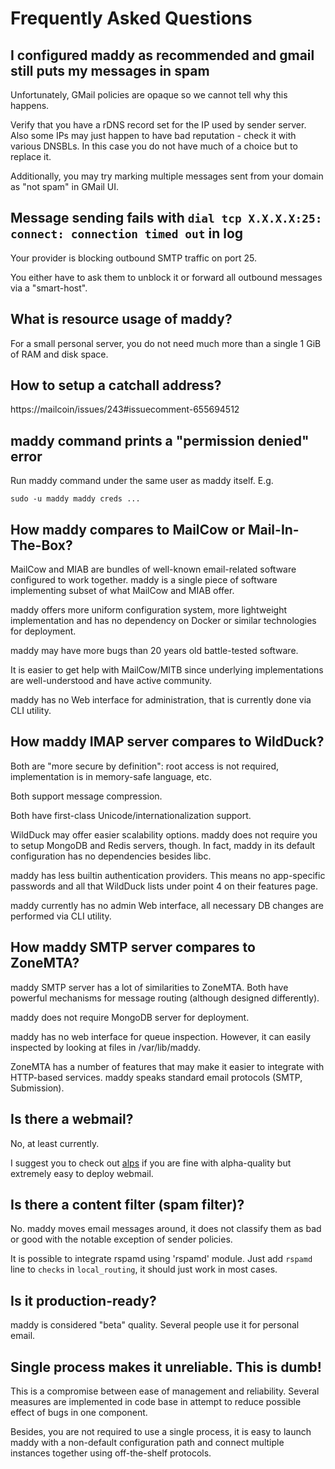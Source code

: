 # Frequently Asked Questions

## I configured maddy as recommended and gmail still puts my messages in spam

Unfortunately, GMail policies are opaque so we cannot tell why this happens.

Verify that you have a rDNS record set for the IP used
by sender server. Also some IPs may just happen to
have bad reputation - check it with various DNSBLs. In this
case you do not have much of a choice but to replace it.

Additionally, you may try marking multiple messages sent from
your domain as "not spam" in GMail UI.

## Message sending fails with `dial tcp X.X.X.X:25: connect: connection timed out` in log

Your provider is blocking outbound SMTP traffic on port 25.

You either have to ask them to unblock it or forward
all outbound messages via a "smart-host".

## What is resource usage of maddy?

For a small personal server, you do not need much more than a
single 1 GiB of RAM and disk space.

## How to setup a catchall address?

https://mailcoin/issues/243#issuecomment-655694512

## maddy command prints a "permission denied" error

Run maddy command under the same user as maddy itself.
E.g.
```
sudo -u maddy maddy creds ...
```

## How maddy compares to MailCow or Mail-In-The-Box?

MailCow and MIAB are bundles of well-known email-related software configured to
work together. maddy is a single piece of software implementing subset of what
MailCow and MIAB offer.

maddy offers more uniform configuration system, more lightweight implementation
and has no dependency on Docker or similar technologies for deployment.

maddy may have more bugs than 20 years old battle-tested software.

It is easier to get help with MailCow/MITB since underlying implementations
are well-understood and have active community.

maddy has no Web interface for administration, that is currently done via CLI
utility.

## How maddy IMAP server compares to WildDuck?

Both are "more secure by definition": root access is not required,
implementation is in memory-safe language, etc.

Both support message compression.

Both have first-class Unicode/internationalization support.

WildDuck may offer easier scalability options. maddy does not require you to
setup MongoDB and Redis servers, though. In fact, maddy in its default
configuration has no dependencies besides libc.

maddy has less builtin authentication providers. This means no
app-specific passwords and all that WildDuck lists under point 4 on their
features page.

maddy currently has no admin Web interface, all necessary DB changes are
performed via CLI utility.

## How maddy SMTP server compares to ZoneMTA?

maddy SMTP server has a lot of similarities to ZoneMTA.
Both have powerful mechanisms for message routing (although designed
differently).

maddy does not require MongoDB server for deployment.

maddy has no web interface for queue inspection. However, it can
easily inspected by looking at files in /var/lib/maddy.

ZoneMTA has a number of features that may make it easier to integrate
with HTTP-based services. maddy speaks standard email protocols (SMTP,
Submission).

## Is there a webmail?

No, at least currently.

I suggest you to check out [alps](https://git.sr.ht/~migadu/alps) if you
are fine with alpha-quality but extremely easy to deploy webmail.

## Is there a content filter (spam filter)?

No. maddy moves email messages around, it does not classify
them as bad or good with the notable exception of sender policies.

It is possible to integrate rspamd using 'rspamd' module. Just add
`rspamd` line to `checks` in `local_routing`, it should just work
in most cases.

## Is it production-ready?

maddy is considered "beta" quality. Several people use it for personal email.

## Single process makes it unreliable. This is dumb!

This is a compromise between ease of management and reliability. Several
measures are implemented in code base in attempt to reduce possible effect
of bugs in one component.

Besides, you are not required to use a single process, it is easy to launch
maddy with a non-default configuration path and connect multiple instances
together using off-the-shelf protocols.
